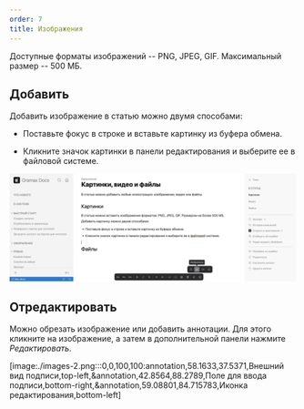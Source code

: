 ```yaml
---
order: 7
title: Изображения
---
```


Доступные форматы изображений -- PNG, JPEG, GIF. Максимальный размер -- 500 МБ.

## Добавить

Добавить изображение в статью можно двумя способами:

-  Поставьте фокус в строке и вставьте картинку из буфера обмена.

-  Кликните значок картинки в панели редактирования и выберите ее в файловой системе.

![](./images.png)

## Отредактировать

Можно обрезать изображение или добавить аннотации. Для этого кликните на изображение, а затем в дополнительной панели нажмите *Редактировать*.

[image:./images-2.png:::0,0,100,100:annotation,58.1633,37.5371,Внешний вид подписи,top-left,&annotation,42.8564,88.2789,Поле для ввода подписи,bottom-right,&annotation,59.08801,84.715783,Иконка редактирования,bottom-left]